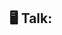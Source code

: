 ## 🖥 Talk: <title>

[HOST] (<duration> min) [⏰ <timing>]

**Presenter**: <speaker>

* Contact / social: 
* Slides: <slides>

**Notes**:

*   
*   

**Questions**

*   
*   


